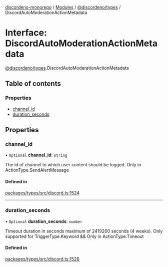 [discordeno-monorepo](../README.md) / [Modules](../modules.md) / [@discordeno/types](../modules/discordeno_types.md) / DiscordAutoModerationActionMetadata

# Interface: DiscordAutoModerationActionMetadata

[@discordeno/types](../modules/discordeno_types.md).DiscordAutoModerationActionMetadata

## Table of contents

### Properties

- [channel_id](discordeno_types.DiscordAutoModerationActionMetadata.md#channel_id)
- [duration_seconds](discordeno_types.DiscordAutoModerationActionMetadata.md#duration_seconds)

## Properties

### channel_id

• `Optional` **channel_id**: `string`

The id of channel to which user content should be logged. Only in ActionType.SendAlertMessage

#### Defined in

[packages/types/src/discord.ts:1524](https://github.com/deepsarda/discordeno/blob/c6dc30bb/packages/types/src/discord.ts#L1524)

---

### duration_seconds

• `Optional` **duration_seconds**: `number`

Timeout duration in seconds maximum of 2419200 seconds (4 weeks). Only supported for TriggerType.Keyword && Only in ActionType.Timeout

#### Defined in

[packages/types/src/discord.ts:1526](https://github.com/deepsarda/discordeno/blob/c6dc30bb/packages/types/src/discord.ts#L1526)
